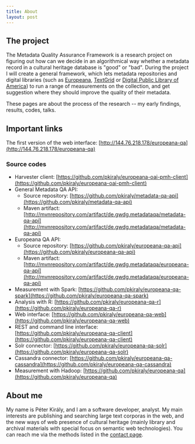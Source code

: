 ```yaml
---
title: About
layout: post
---
```


## The project
The Metadata Quality Assurance Framework is a research project on figuring out how can we decide in an algorithmical way whether a metadata record in a cultural heritage database is "good" or "bad". During the project I will create a general framework, which lets metadata repositories and digital libraries (such as [Europeana](http://europeana.eu), [TextGrid](http://textgrid.de) or [Digital Public Library of America](http://dp.la)) to run a range of measurements on the collection, and get suggestion where they should improve the quality of their metadata.

These pages are about the process of the research -- my early findings, results, codes, talks.

## Important links

The first version of the web interface: [http://144.76.218.178/europeana-qa](http://144.76.218.178/europeana-qa)

### <a name="source-codes"></a> Source codes 

* Harvester client: [https://github.com/pkiraly/europeana-oai-pmh-client](https://github.com/pkiraly/europeana-oai-pmh-client)
* General Metadata QA API: 
  - Source repository: [https://github.com/pkiraly/metadata-qa-api](https://github.com/pkiraly/metadata-qa-api)
  - Maven artifact: [http://mvnrepository.com/artifact/de.gwdg.metadataqa/metadata-qa-api](http://mvnrepository.com/artifact/de.gwdg.metadataqa/metadata-qa-api)
* Europeana QA API: 
  - Source repository: [https://github.com/pkiraly/europeana-qa-api](https://github.com/pkiraly/europeana-qa-api)
  - Maven artifact: [http://mvnrepository.com/artifact/de.gwdg.metadataqa/europeana-qa-api](http://mvnrepository.com/artifact/de.gwdg.metadataqa/europeana-qa-api)
* Measurement with Spark: [https://github.com/pkiraly/europeana-qa-spark](https://github.com/pkiraly/europeana-qa-spark)
* Analysis with R: [https://github.com/pkiraly/europeana-qa-r](https://github.com/pkiraly/europeana-qa-r)
* Web interface: [https://github.com/pkiraly/europeana-qa-web](https://github.com/pkiraly/europeana-qa-web)
* REST and command line interface: [https://github.com/pkiraly/europeana-qa-client](https://github.com/pkiraly/europeana-qa-client)
* Solr connector: [https://github.com/pkiraly/europeana-qa-solr](https://github.com/pkiraly/europeana-qa-solr)
* Cassandra connector: [https://github.com/pkiraly/europeana-qa-cassandra](https://github.com/pkiraly/europeana-qa-cassandra)
* Measurement with Hadoop: [https://github.com/pkiraly/europeana-qa](https://github.com/pkiraly/europeana-qa)

## About me
My name is Péter Király, and I am a software developer, analyst. My main interests are publishing and searching large text corporas in the web, and the new ways of web presence of cultural heritage (mainly library and archival materials with special focus on semantic web technologies). You can reach me via the methods listed in the [contact page](/contact).
